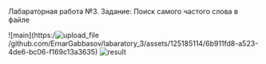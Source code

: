 Лабараторная работа №3. Задание: Поиск самого частого слова в файле

![main](https:/![upload_file](https://github.com/ErnarGabbasov/labaratory_3/assets/125185114/ef0f98e1-13f3-4e7a-ab14-5305ffea395f)
/github.com/ErnarGabbasov/labaratory_3/assets/125185114/6b911fd8-a523-4de6-bc06-f169c13a3635)
![result](https://github.com/ErnarGabbasov/labaratory_3/assets/125185114/3d7da3e4-4550-49c7-9236-47b9a60ff59e)

